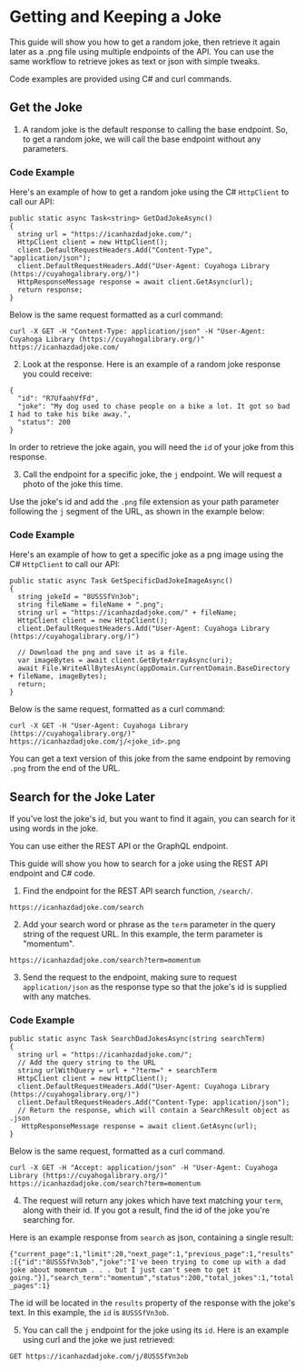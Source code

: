 # Getting and Keeping a Joke

This guide will show you how to get a random joke, then retrieve it again later as a .png file using multiple endpoints of the API. You can use the same workflow to retrieve jokes as text or json with simple tweaks.

Code examples are provided using C# and curl commands.

## Get the Joke

1. A random joke is the default response to calling the base endpoint. So, to get a random joke, we will call the base endpoint without any parameters.

### Code Example

Here's an example of how to get a random joke using the C# `HttpClient` to call our API:

```
public static async Task<string> GetDadJokeAsync()
{
  string url = "https://icanhazdadjoke.com/";
  HttpClient client = new HttpClient();
  client.DefaultRequestHeaders.Add("Content-Type", "application/json");
  client.DefaultRequestHeaders.Add("User-Agent: Cuyahoga Library (https://cuyahogalibrary.org/)")
  HttpResponseMessage response = await client.GetAsync(url);
  return response;
}
```

Below is the same request formatted as a curl command:

`curl -X GET -H "Content-Type: application/json" -H "User-Agent: Cuyahoga Library (https://cuyahogalibrary.org/)" https://icanhazdadjoke.com/`

2. Look at the response. Here is an example of a random joke response you could receive:

```
{
  "id": "R7UfaahVfFd",
  "joke": "My dog used to chase people on a bike a lot. It got so bad I had to take his bike away.",
  "status": 200
}
```

In order to retrieve the joke again, you will need the `id` of your joke from this response.

3. Call the endpoint for a specific joke, the `j` endpoint. We will request a photo of the joke this time.

Use the joke's id and add the `.png` file extension as your path parameter following the `j` segment of the URL, as shown in the example below:

### Code Example

Here's an example of how to get a specific joke as a png image using the C# `HttpClient` to call our API:

```
public static async Task GetSpecificDadJokeImageAsync()
{
  string jokeId = "8USSSfVn3ob";
  string fileName = fileName + ".png";
  string url = "https://icanhazdadjoke.com/" + fileName;
  HttpClient client = new HttpClient();
  client.DefaultRequestHeaders.Add("User-Agent: Cuyahoga Library (https://cuyahogalibrary.org/)")

  // Download the png and save it as a file.
  var imageBytes = await client.GetByteArrayAsync(uri);
  await File.WriteAllBytesAsync(appDomain.CurrentDomain.BaseDirectory + fileName, imageBytes);
  return;
}
```

Below is the same request, formatted as a curl command:

`curl -X GET -H "User-Agent: Cuyahoga Library (https://cuyahogalibrary.org/)" https://icanhazdadjoke.com/j/<joke_id>.png`

You can get a text version of this joke from the same endpoint by removing `.png` from the end of the URL.

## Search for the Joke Later

If you've lost the joke's id, but you want to find it again, you can search for it using words in the joke.

You can use either the REST API or the GraphQL endpoint. 

This guide will show you how to search for a joke using the REST API endpoint and C# code.

1. Find the endpoint for the REST API search function, `/search/`. 

`https://icanhazdadjoke.com/search`

2. Add your search word or phrase as the `term` parameter in the query string of the request URL. In this example, the term parameter is "momentum".

`https://icanhazdadjoke.com/search?term=momentum`

3. Send the request to the endpoint, making sure to request `application/json` as the response type so that the joke's id is supplied with any matches.

### Code Example

```
public static async Task SearchDadJokesAsync(string searchTerm)
{
  string url = "https://icanhazdadjoke.com/";
  // Add the query string to the URL
  string urlWithQuery = url + "?term=" + searchTerm
  HttpClient client = new HttpClient();
  client.DefaultRequestHeaders.Add("User-Agent: Cuyahoga Library (https://cuyahogalibrary.org/)")
  client.DefaultRequestHeaders.Add("Content-Type: application/json");
  // Return the response, which will contain a SearchResult object as .json
   HttpResponseMessage response = await client.GetAsync(url);
}
```

Below is the same request, formatted as a curl command.

`curl -X GET -H "Accept: application/json" -H "User-Agent: Cuyahoga Library (https://cuyahogalibrary.org/)" https://icanhazdadjoke.com/search?term=momentum`

4. The request will return any jokes which have text matching your `term`, along with their id. If you got a result, find the id of the joke you're searching for.

Here is an example response from `search` as json, containing a single result:

`{"current_page":1,"limit":20,"next_page":1,"previous_page":1,"results":[{"id":"8USSSfVn3ob","joke":"I've been trying to come up with a dad joke about momentum . . . but I just can't seem to get it going."}],"search_term":"momentum","status":200,"total_jokes":1,"total_pages":1}`

The id will be located in the `results` property of the response with the joke's text. In this example, the `id` is `8USSSfVn3ob`.

5. You can call the `j` endpoint for the joke using its `id`. Here is an example using curl and the joke we just retrieved:

`GET https://icanhazdadjoke.com/j/8USSSfVn3ob`